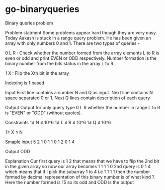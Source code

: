 # go-binaryqueries
Binary queries problem

Problem statment
Some problems appear hard though they are very easy. Today Aakash is stuck in a range query problem. He has been given an array with only numbers 0 and 1. There are two types of queries -

0 L R : Check whether the number formed from the array elements L to R is even or odd and print EVEN or ODD respectively. Number formation is the binary number from the bits status in the array L to R

1 X : Flip the Xth bit in the array

Indexing is 1 based

Input
First line contains a number N and Q as input. Next line contains N space separated 0 or 1. Next Q lines contain description of each query

Output
Output for only query type 0 L R whether the number in range L to R is "EVEN" or "ODD" (without quotes).

Constraints
1≤ N ≤ 10^6
1≤ L ≤ R ≤ 10^6
1≤ Q ≤ 10^6

1≤ X ≤ N


Smaple input
5 2
1 0 1 1 0
1 2
0 1 4

Output
ODD

Explanation
Our first query is 1 2 that means that we have to flip the 2nd bit in the given array so now our array becomes 1 1 1 1 0
2nd query is 0 1 4 which means that if i pick the subarray 1 to 4 i.e 1 1 1 1 then the number formed by decimal representation of this binary number is of what kind ?. Here the number formed is 15 so its odd and ODD is the output
